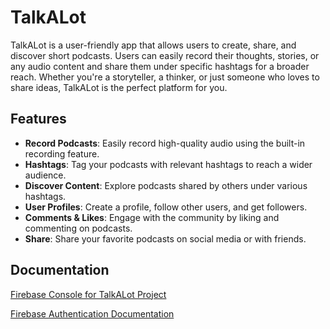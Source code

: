 # TalkALot

TalkALot is a user-friendly app that allows users to create, share, and discover short podcasts. Users can easily record their thoughts, stories, or any audio content and share them under specific hashtags for a broader reach. Whether you're a storyteller, a thinker, or just someone who loves to share ideas, TalkALot is the perfect platform for you.

## Features

- **Record Podcasts**: Easily record high-quality audio using the built-in recording feature.
- **Hashtags**: Tag your podcasts with relevant hashtags to reach a wider audience.
- **Discover Content**: Explore podcasts shared by others under various hashtags.
- **User Profiles**: Create a profile, follow other users, and get followers.
- **Comments & Likes**: Engage with the community by liking and commenting on podcasts.
- **Share**: Share your favorite podcasts on social media or with friends.

## Documentation
[Firebase Console for TalkALot Project](https://console.firebase.google.com/project/shortcast-ec969/overview)

[Firebase Authentication Documentation](https://firebase.google.com/docs/auth)

